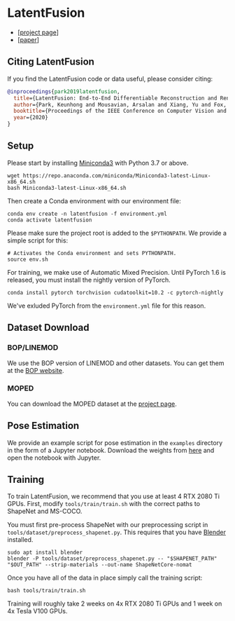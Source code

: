 # LatentFusion

 * [[project page](https://keunhong.com/publications/latentfusion/)]
 * [[paper](https://arxiv.org/abs/1912.00416)]

## Citing LatentFusion
If you find the LatentFusion code or data useful, please consider citing:

```bibtex
@inproceedings{park2019latentfusion,
  title={LatentFusion: End-to-End Differentiable Reconstruction and Rendering for Unseen Object Pose Estimation},
  author={Park, Keunhong and Mousavian, Arsalan and Xiang, Yu and Fox, Dieter},
  booktitle={Proceedings of the IEEE Conference on Computer Vision and Pattern Recognition},
  year={2020}
}
```

## Setup

Please start by installing [Miniconda3](https://conda.io/projects/conda/en/latest/user-guide/install/linux.html) with Python 3.7 or above.

    wget https://repo.anaconda.com/miniconda/Miniconda3-latest-Linux-x86_64.sh
    bash Miniconda3-latest-Linux-x86_64.sh

Then create a Conda environment with our environment file:

    conda env create -n latentfusion -f environment.yml
    conda activate latentfusion
    
Please make sure the project root is added to the `$PYTHONPATH`. We provide a simple script for this:

    # Activates the Conda environment and sets PYTHONPATH.
    source env.sh
    
For training, we make use of Automatic Mixed Precision. Until PyTorch 1.6 is released, you must install the nightly version of PyTorch.

    conda install pytorch torchvision cudatoolkit=10.2 -c pytorch-nightly

We've exluded PyTorch from the `environment.yml` file for this reason.


## Dataset Download

### BOP/LINEMOD

We use the BOP version of LINEMOD and other datasets. You can get them at the [BOP website](https://bop.felk.cvut.cz/home/).

### MOPED

You can download the MOPED dataset at the [project page](https://keunhong.com/publications/latentfusion/).


## Pose Estimation

We provide an example script for pose estimation in the `examples` directory in the form of a Jupyter notebook. Download the weights from [here]() 
and open the notebook with Jupyter.


## Training

To train LatentFusion, we recommend that you use at least 4 RTX 2080 Ti GPUs. First, modify `tools/train/train.sh`
with the correct paths to ShapeNet and MS-COCO.

You must first pre-process ShapeNet with our preprocessing script in `tools/dataset/preprocess_shapenet.py`.
This requires that you have [Blender](https://www.blender.org/) installed.

    sudo apt install blender
    blender -P tools/dataset/preprocess_shapenet.py -- "$SHAPENET_PATH" "$OUT_PATH" --strip-materials --out-name ShapeNetCore-nomat
    
Once you have all of the data in place simply call the training script:

    bash tools/train/train.sh

Training will roughly take 2 weeks on 4x RTX 2080 Ti GPUs and 1 week on 4x Tesla V100 GPUs.


